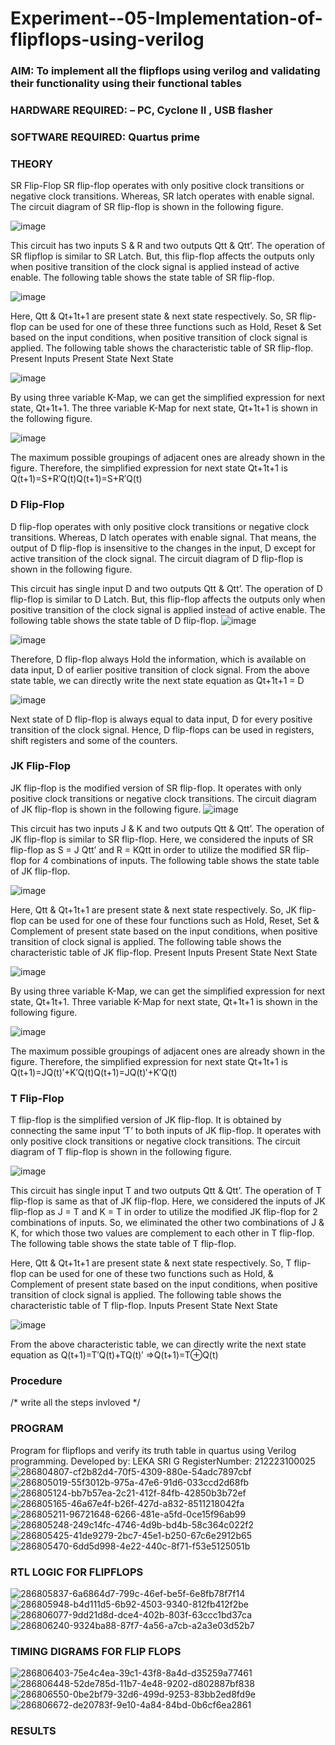 # Experiment--05-Implementation-of-flipflops-using-verilog
### AIM: To implement all the flipflops using verilog and validating their functionality using their functional tables
### HARDWARE REQUIRED:  – PC, Cyclone II , USB flasher
### SOFTWARE REQUIRED:   Quartus prime
### THEORY 
SR Flip-Flop
SR flip-flop operates with only positive clock transitions or negative clock transitions. Whereas, SR latch operates with enable signal. The circuit diagram of SR flip-flop is shown in the following figure.

![image](https://user-images.githubusercontent.com/36288975/167910294-bb550548-b1dc-4cba-9044-31d9037d476b.png)

 
This circuit has two inputs S & R and two outputs Qtt & Qtt’. The operation of SR flipflop is similar to SR Latch. But, this flip-flop affects the outputs only when positive transition of the clock signal is applied instead of active enable.
The following table shows the state table of SR flip-flop.


![image](https://user-images.githubusercontent.com/36288975/167910648-ced88e69-869c-42e2-9718-a285a3902446.png)


Here, Qtt & Qt+1t+1 are present state & next state respectively. So, SR flip-flop can be used for one of these three functions such as Hold, Reset & Set based on the input conditions, when positive transition of clock signal is applied. The following table shows the characteristic table of SR flip-flop.
Present Inputs	Present State	Next State


![image](https://user-images.githubusercontent.com/36288975/167908180-5fc9d589-1cb5-41f5-b2c8-927e04f5f387.png)

By using three variable K-Map, we can get the simplified expression for next state, Qt+1t+1. The three variable K-Map for next state, Qt+1t+1 is shown in the following figure.

![image](https://user-images.githubusercontent.com/36288975/167908214-25b30a54-db20-4bcb-9385-5f93a1982a09.png)

 
The maximum possible groupings of adjacent ones are already shown in the figure. Therefore, the simplified expression for next state Qt+1t+1 is
Q(t+1)=S+R′Q(t)Q(t+1)=S+R′Q(t)


### D Flip-Flop
D flip-flop operates with only positive clock transitions or negative clock transitions. Whereas, D latch operates with enable signal. That means, the output of D flip-flop is insensitive to the changes in the input, D except for active transition of the clock signal. The circuit diagram of D flip-flop is shown in the following figure.
 
This circuit has single input D and two outputs Qtt & Qtt’. The operation of D flip-flop is similar to D Latch. But, this flip-flop affects the outputs only when positive transition of the clock signal is applied instead of active enable.
The following table shows the state table of D flip-flop.
![image](https://user-images.githubusercontent.com/36288975/167908342-e03f0cbb-5958-43bb-b74a-5e3ec2341675.png)

![image](https://user-images.githubusercontent.com/36288975/167910325-aeef0739-0a54-40e2-bebd-6f5fa0cad10e.png)



Therefore, D flip-flop always Hold the information, which is available on data input, D of earlier positive transition of clock signal. From the above state table, we can directly write the next state equation as
Qt+1t+1 = D



![image](https://user-images.githubusercontent.com/36288975/167908850-d39d07ba-7f9d-490a-b9f2-274e189fd047.png)

Next state of D flip-flop is always equal to data input, D for every positive transition of the clock signal. Hence, D flip-flops can be used in registers, shift registers and some of the counters.


### JK Flip-Flop
JK flip-flop is the modified version of SR flip-flop. It operates with only positive clock transitions or negative clock transitions. The circuit diagram of JK flip-flop is shown in the following figure.
![image](https://user-images.githubusercontent.com/36288975/167910378-d2d984a7-2815-4d17-8c41-ee4bdf59ec24.png) 

 
This circuit has two inputs J & K and two outputs Qtt & Qtt’. The operation of JK flip-flop is similar to SR flip-flop. Here, we considered the inputs of SR flip-flop as S = J Qtt’ and R = KQtt in order to utilize the modified SR flip-flop for 4 combinations of inputs.
The following table shows the state table of JK flip-flop.


![image](https://user-images.githubusercontent.com/36288975/167908575-59c35afb-50d3-46a2-888c-47478a3179d5.png)

Here, Qtt & Qt+1t+1 are present state & next state respectively. So, JK flip-flop can be used for one of these four functions such as Hold, Reset, Set & Complement of present state based on the input conditions, when positive transition of clock signal is applied. The following table shows the characteristic table of JK flip-flop.
Present Inputs	Present State	Next State

![image](https://user-images.githubusercontent.com/36288975/167908664-c854ffe9-0bd3-44c2-bfa6-e53928181c69.png)


By using three variable K-Map, we can get the simplified expression for next state, Qt+1t+1. Three variable K-Map for next state, Qt+1t+1 is shown in the following figure.
 
 
 ![image](https://user-images.githubusercontent.com/36288975/167908688-fa93c3e9-8323-4864-947d-c11d163d5a90.png)

The maximum possible groupings of adjacent ones are already shown in the figure. Therefore, the simplified expression for next state Qt+1t+1 is
Q(t+1)=JQ(t)′+K′Q(t)Q(t+1)=JQ(t)′+K′Q(t)



### T Flip-Flop
T flip-flop is the simplified version of JK flip-flop. It is obtained by connecting the same input ‘T’ to both inputs of JK flip-flop. It operates with only positive clock transitions or negative clock transitions. The circuit diagram of T flip-flop is shown in the following figure.

![image](https://user-images.githubusercontent.com/36288975/167911534-5f3c445d-bc68-46e2-9a9c-7efce5febc60.png)



This circuit has single input T and two outputs Qtt & Qtt’. The operation of T flip-flop is same as that of JK flip-flop. Here, we considered the inputs of JK flip-flop as J = T and K = T in order to utilize the modified JK flip-flop for 2 combinations of inputs. So, we eliminated the other two combinations of J & K, for which those two values are complement to each other in T flip-flop.
The following table shows the state table of T flip-flop.



Here, Qtt & Qt+1t+1 are present state & next state respectively. So, T flip-flop can be used for one of these two functions such as Hold, & Complement of present state based on the input conditions, when positive transition of clock signal is applied. The following table shows the characteristic table of T flip-flop.
Inputs	Present State	Next State


![image](https://user-images.githubusercontent.com/36288975/167909015-53aa9450-3f28-4202-887a-79d88228f8a0.png)

From the above characteristic table, we can directly write the next state equation as
Q(t+1)=T′Q(t)+TQ(t)′
⇒Q(t+1)=T⊕Q(t)

### Procedure
/* write all the steps invloved */



### PROGRAM 

Program for flipflops  and verify its truth table in quartus using Verilog programming.
Developed by: LEKA SRI G
RegisterNumber:  212223100025
![286804807-cf2b82d4-70f5-4309-880e-54adc7897cbf](https://github.com/lekasri12/Experiment--05-Implementation-of-flipflops-using-verilog/assets/149037427/f16330e6-9033-4283-85e5-f888f9a8d42f)
![286805019-55f3012b-975a-47e6-91d6-033ccd2d68fb](https://github.com/lekasri12/Experiment--05-Implementation-of-flipflops-using-verilog/assets/149037427/4d45d2ff-5d17-401f-a68d-9510a6be9722)
![286805124-bb7b57ea-2c21-412f-84fb-42850b3b72ef](https://github.com/lekasri12/Experiment--05-Implementation-of-flipflops-using-verilog/assets/149037427/9f5d484f-f154-4bfa-a21a-bafe7dd8f232)
![286805165-46a67e4f-b26f-427d-a832-8511218042fa](https://github.com/lekasri12/Experiment--05-Implementation-of-flipflops-using-verilog/assets/149037427/f13acb3c-05e6-43ec-926c-4646c43544d1)
![286805211-96721648-6266-481e-a5fd-0ce15f96ab99](https://github.com/lekasri12/Experiment--05-Implementation-of-flipflops-using-verilog/assets/149037427/07d26408-d6d1-4a7b-a681-e35a7f725e5a)
![286805248-249c14fc-4746-4d9b-bd4b-58c364c022f2](https://github.com/lekasri12/Experiment--05-Implementation-of-flipflops-using-verilog/assets/149037427/0ee99ddd-78f4-46b9-a842-c34eee3feca8)
![286805425-41de9279-2bc7-45e1-b250-67c6e2912b65](https://github.com/lekasri12/Experiment--05-Implementation-of-flipflops-using-verilog/assets/149037427/bfe93896-bdbf-4dd2-aca7-bd7cb6a541e6)
![286805470-6dd5d998-4e22-440c-8f71-f53e5125051b](https://github.com/lekasri12/Experiment--05-Implementation-of-flipflops-using-verilog/assets/149037427/8c42585f-51dd-4377-b51a-ea1bfeeea97e)

### RTL LOGIC FOR FLIPFLOPS
![286805837-6a6864d7-799c-46ef-be5f-6e8fb78f7f14](https://github.com/lekasri12/Experiment--05-Implementation-of-flipflops-using-verilog/assets/149037427/b08ca8e9-e2e4-4bab-8c04-eb680e0c1353)
![286805948-b4d111d5-6b92-4503-9340-812fb412f2be](https://github.com/lekasri12/Experiment--05-Implementation-of-flipflops-using-verilog/assets/149037427/23563fc2-796b-4ca8-b27c-80d447b4bfc8)
![286806077-9dd21d8d-dce4-402b-803f-63ccc1bd37ca](https://github.com/lekasri12/Experiment--05-Implementation-of-flipflops-using-verilog/assets/149037427/6da86d5e-9e27-4370-9a2c-c3e984625758)
![286806240-9324ba88-87f7-4a56-a7cb-a2a3e03d52b7](https://github.com/lekasri12/Experiment--05-Implementation-of-flipflops-using-verilog/assets/149037427/8850ec49-2d50-4625-a122-364050390aa4)


### TIMING DIGRAMS FOR FLIP FLOPS 
![286806403-75e4c4ea-39c1-43f8-8a4d-d35259a77461](https://github.com/lekasri12/Experiment--05-Implementation-of-flipflops-using-verilog/assets/149037427/f8a79edc-9677-4bd8-bc95-4bc8c3366371)
![286806448-52de785d-11b7-4e48-9202-d802887bf838](https://github.com/lekasri12/Experiment--05-Implementation-of-flipflops-using-verilog/assets/149037427/bc015b4a-eab0-4eec-9cee-87ff4defbeb5)
![286806550-0be2bf79-32d6-499d-9253-83bb2ed8fd9e](https://github.com/lekasri12/Experiment--05-Implementation-of-flipflops-using-verilog/assets/149037427/5a7ca998-9b2d-4a7b-a28c-168d50f4fff9)
![286806672-de20783f-9e10-4a84-84bd-0b6cf6ea2861](https://github.com/lekasri12/Experiment--05-Implementation-of-flipflops-using-verilog/assets/149037427/de1d0ea4-9b75-4e4c-a26f-7770515b4b53)









### RESULTS 
